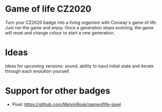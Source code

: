 # Game of life CZ2020
Turn your CZ2020 badge into a living organism with Conway's game of life.
Just run the game and enjoy. Once a generation stops evolving, the game will reset
and change colour to start a new generation.

# Ideas
Ideas for upcoming versions: sound, ability to input initial state and iterate
through each evolution yourself.

# Support for other badges
- Pixel: https://github.com/MelvinRook/gameoflife-pixel
